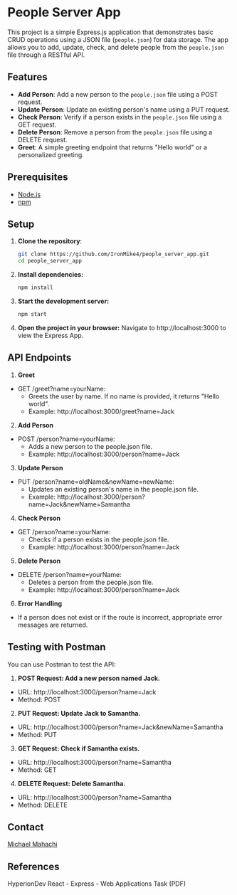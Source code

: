 # People Server App

This project is a simple Express.js application that demonstrates basic CRUD operations using a JSON file (`people.json`) for data storage. The app allows you to add, update, check, and delete people from the `people.json` file through a RESTful API.

## Features

- **Add Person**: Add a new person to the `people.json` file using a POST request.
- **Update Person**: Update an existing person's name using a PUT request.
- **Check Person**: Verify if a person exists in the `people.json` file using a GET request.
- **Delete Person**: Remove a person from the `people.json` file using a DELETE request.
- **Greet**: A simple greeting endpoint that returns "Hello world" or a personalized greeting.

## Prerequisites

- [Node.js](https://nodejs.org/)
- [npm](https://www.npmjs.com/)

## Setup

1. **Clone the repository**:

   ```bash
   git clone https://github.com/IronMike4/people_server_app.git
   cd people_server_app

2. **Install dependencies:**

   ```bash
   npm install

   ```

3. **Start the development server:**

   ```bash
   npm start

   ```

4. **Open the project in your browser:**
   Navigate to http://localhost:3000 to view the Express App.

## API Endpoints
1. **Greet**
 - GET /greet?name=yourName:
   - Greets the user by name. If no name is provided, it returns "Hello world".
   - Example: http://localhost:3000/greet?name=Jack
2. **Add Person**
 - POST /person?name=yourName:
   - Adds a new person to the people.json file.
   - Example: http://localhost:3000/person?name=Jack
3. **Update Person**
 - PUT /person?name=oldName&newName=newName:
   - Updates an existing person's name in the people.json file.
   - Example: http://localhost:3000/person?name=Jack&newName=Samantha
4. **Check Person**
 - GET /person?name=yourName:
   - Checks if a person exists in the people.json file.
   - Example: http://localhost:3000/person?name=Jack
5. **Delete Person**
 - DELETE /person?name=yourName:
   - Deletes a person from the people.json file.
   - Example: http://localhost:3000/person?name=Jack
6. **Error Handling**
 - If a person does not exist or if the route is incorrect, appropriate error messages are returned.

## Testing with Postman
You can use Postman to test the API:

1. **POST Request: Add a new person named Jack.**
 - URL: http://localhost:3000/person?name=Jack
 - Method: POST

2. **PUT Request: Update Jack to Samantha.**
 - URL: http://localhost:3000/person?name=Jack&newName=Samantha
 - Method: PUT

3. **GET Request: Check if Samantha exists.**
 - URL: http://localhost:3000/person?name=Samantha
 - Method: GET

4. **DELETE Request: Delete Samantha.**
 - URL: http://localhost:3000/person?name=Samantha
 - Method: DELETE

 ## Contact

[Michael Mahachi](mikhach@gmail.com)

## References

HyperionDev React - Express - Web Applications Task (PDF)